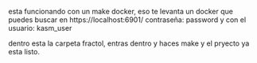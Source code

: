 esta funcionando con un make docker, eso te levanta un docker que puedes buscar en https://localhost:6901/ contraseña: password
y con el usuario: kasm_user

dentro esta la carpeta fractol, entras dentro y haces make y el pryecto ya esta listo.
